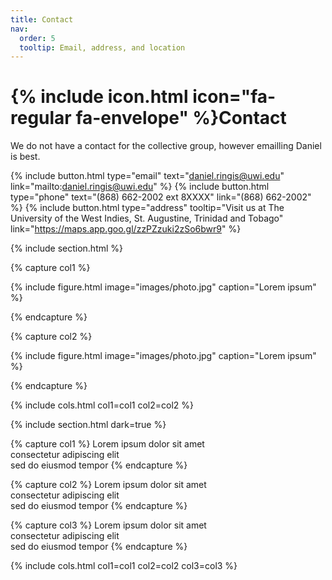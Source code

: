 ```yaml
---
title: Contact
nav:
  order: 5
  tooltip: Email, address, and location
---
```


# {% include icon.html icon="fa-regular fa-envelope" %}Contact

We do not have a contact for the collective group, however emailling Daniel is best. 

{%
  include button.html
  type="email"
  text="daniel.ringis@uwi.edu"
  link="mailto:daniel.ringis@uwi.edu"
%}
{%
  include button.html
  type="phone"
  text="(868) 662-2002 ext 8XXXX"
  link="(868) 662-2002"
%}
{%
  include button.html
  type="address"
  tooltip="Visit us at The University of the West Indies, St. Augustine, Trinidad and Tobago"
  link="https://maps.app.goo.gl/zzPZzuki2zSo6bwr9"
%}

{% include section.html %}

{% capture col1 %}

{%
  include figure.html
  image="images/photo.jpg"
  caption="Lorem ipsum"
%}

{% endcapture %}

{% capture col2 %}

{%
  include figure.html
  image="images/photo.jpg"
  caption="Lorem ipsum"
%}

{% endcapture %}

{% include cols.html col1=col1 col2=col2 %}

{% include section.html dark=true %}

{% capture col1 %}
Lorem ipsum dolor sit amet  
consectetur adipiscing elit  
sed do eiusmod tempor
{% endcapture %}

{% capture col2 %}
Lorem ipsum dolor sit amet  
consectetur adipiscing elit  
sed do eiusmod tempor
{% endcapture %}

{% capture col3 %}
Lorem ipsum dolor sit amet  
consectetur adipiscing elit  
sed do eiusmod tempor
{% endcapture %}

{% include cols.html col1=col1 col2=col2 col3=col3 %}
